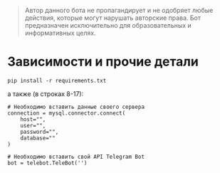 > Автор данного бота не пропагандирует и не одобряет любые действия, которые могут нарушать авторские права. Бот предназначен исключительно для образовательных и информативных целях.
# Зависимости и прочие детали
`pip install -r requirements.txt`

а также (в строках 8-17):

```
# Необходимо вставить данные своего сервера
connection = mysql.connector.connect(
    host="",
    user="",
    password="",
    database=""
)

# Необходимо вставить свой API Telegram Bot
bot = telebot.TeleBot('')
```
